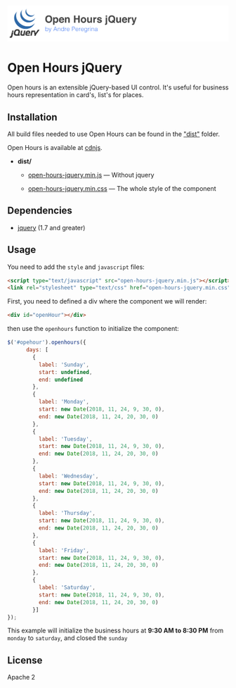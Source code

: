 ![header](./header.png)

# Open Hours jQuery

Open hours is an extensible jQuery-based UI control. It's useful for business hours representation in card's, list's for places.

## Installation

All build files needed to use Open Hours can be found in the ["dist"](https://github.com/selectize/selectize.js/blob/master/dist) folder.

Open Hours is available at [cdnjs]().

- **dist/**

  - [open-hours-jquery.min.js]() — Without jquery

  - [open-hours-jquery.min.css]() — The whole style of the component

## Dependencies

* [jquery](https://github.com/jquery/jquery) (1.7 and greater)

## Usage

You need to add the `style` and `javascript` files:

```html
<script type="text/javascript" src="open-hours-jquery.min.js"></script>
<link rel="stylesheet" type="text/css" href="open-hours-jquery.min.css" />
```

First, you need to defined a div where the component we will render:

```html
<div id="openHour"></div>
```

then use the `openhours` function to initialize the component:

```javascript
$('#opehour').openhours({
      days: [
        {
          label: 'Sunday',
          start: undefined,
          end: undefined
        },
        {
          label: 'Monday',
          start: new Date(2018, 11, 24, 9, 30, 0),
          end: new Date(2018, 11, 24, 20, 30, 0)
        },
        {
          label: 'Tuesday',
          start: new Date(2018, 11, 24, 9, 30, 0),
          end: new Date(2018, 11, 24, 20, 30, 0)
        },
        {
          label: 'Wednesday',
          start: new Date(2018, 11, 24, 9, 30, 0),
          end: new Date(2018, 11, 24, 20, 30, 0)
        },
        {
          label: 'Thursday',
          start: new Date(2018, 11, 24, 9, 30, 0),
          end: new Date(2018, 11, 24, 20, 30, 0)
        },
        {
          label: 'Friday',
          start: new Date(2018, 11, 24, 9, 30, 0),
          end: new Date(2018, 11, 24, 20, 30, 0)
        },
        {
          label: 'Saturday',
          start: new Date(2018, 11, 24, 9, 30, 0),
          end: new Date(2018, 11, 24, 20, 30, 0)
        }]
});
```

This example will initialize the business hours at **9:30 AM to 8:30 PM** from `monday` to `saturday`, and closed the `sunday`

## License

Apache 2
